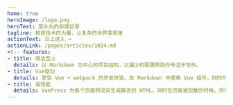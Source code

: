 ```yaml
---
home: true
heroImage: /logo.png
heroText: 菜头丸的前端记录
tagline: 相信技术的力量，让复杂的世界变简单
actionText: 马上进入 →
actionLink: /pages/articles/1024.md
<!-- features:
- title: 简洁至上
  details: 以 Markdown 为中心的项目结构，以最少的配置帮助你专注于写作。
- title: Vue驱动
  details: 享受 Vue + webpack 的开发体验，在 Markdown 中使用 Vue 组件，同时可以使用 Vue 来开发自定义主题。
- title: 高性能
  details: VuePress 为每个页面预渲染生成静态的 HTML，同时在页面被加载的时候，将作为 SPA 运行。 -->
---
```


<ClientOnly>
  <IndexFooter/>
</ClientOnly>
